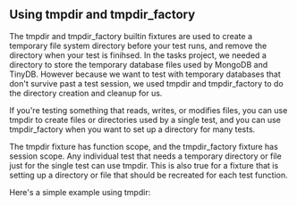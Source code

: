 ## Using tmpdir and tmpdir_factory

The tmpdir and tmpdir_factory builtin fixtures are used to create a temporary file system directory
before your test runs, and remove the directory when your test is finihsed. In the tasks project, we needed a directory to store the temporary database files used by MongoDB and TinyDB. However because we want to test with temporary databases that don't survive past a test session, we used tmpdir and tmpdir_factory to do the directory creation and cleanup for us.

If you're testing something that reads, writes, or modifies files, you can use tmpdir to create files or directories used by a single test, and you can use tmpdir_factory when you want to set up a directory for many tests.

The tmpdir fixture has function scope, and the tmpdir_factory fixture has session scope. Any individual test that needs a temporary directory or file just for the single test can use tmpdir. This is also true for a fixture that is setting up a directory or file that should be recreated for each test function.

Here's a simple example using tmpdir:

